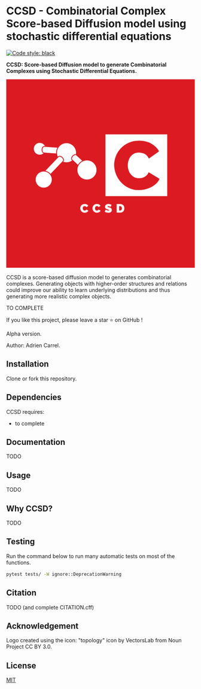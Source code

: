 # CCSD - Combinatorial Complex Score-based Diffusion model using stochastic differential equations

[![Code style: black](https://img.shields.io/badge/code%20style-black-000000.svg)](https://github.com/psf/black)

**CCSD: Score-based Diffusion model to generate Combinatorial Complexes using Stochastic Differential Equations.**

![alt text](https://github.com/AdrienC21/CCSD/blob/main/logo.png?raw=true)

CCSD is a score-based diffusion model to generates combinatorial complexes. Generating objects with higher-order structures and relations could improve our ability to learn underlying distributions and thus generating more realistic complex objects.

TO COMPLETE

If you like this project, please leave a star ⭐ on GitHub !

Alpha version.

Author: Adrien Carrel.

## Installation

Clone or fork this repository.

## Dependencies

CCSD requires:

- to complete

## Documentation

TODO

## Usage

TODO

## Why CCSD?

TODO

## Testing

Run the command below to run many automatic tests on most of the functions.

```bat
pytest tests/ -W ignore::DeprecationWarning
```

## Citation

TODO (and complete CITATION.cff)

## Acknowledgement

Logo created using the icon: "topology" icon by VectorsLab from Noun Project CC BY 3.0.

## License

[MIT](https://choosealicense.com/licenses/mit/)
